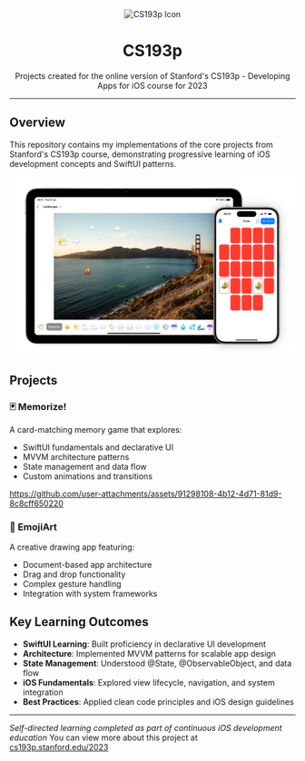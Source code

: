 <div align="center">
  <img width="200" height="200" src="assets/CS193p.png" alt= "CS193p Icon">
  <h1>CS193p</h1>
  <p>
    Projects created for the online version of Stanford's CS193p - Developing Apps for iOS course for 2023
  </p>
</div>

---

## Overview

This repository contains my implementations of the core projects from Stanford's CS193p course, demonstrating progressive learning of iOS development concepts and SwiftUI patterns.

<img src="assets/CS193pProjects.png" alt= "Memorize and Emoji Art Applications from course">

## Projects

### 🃏 Memorize!
A card-matching memory game that explores:
- SwiftUI fundamentals and declarative UI
- MVVM architecture patterns
- State management and data flow
- Custom animations and transitions

https://github.com/user-attachments/assets/91298108-4b12-4d71-81d9-8c8cff650220

### 🎨 EmojiArt
A creative drawing app featuring:
- Document-based app architecture
- Drag and drop functionality
- Complex gesture handling
- Integration with system frameworks

## Key Learning Outcomes

- **SwiftUI Learning**: Built proficiency in declarative UI development
- **Architecture**: Implemented MVVM patterns for scalable app design
- **State Management**: Understood @State, @ObservableObject, and data flow
- **iOS Fundamentals**: Explored view lifecycle, navigation, and system integration
- **Best Practices**: Applied clean code principles and iOS design guidelines

---
*Self-directed learning completed as part of continuous iOS development education*
You can view more about this project at [cs193p.stanford.edu/2023](https://cs193p.stanford.edu/2023)
